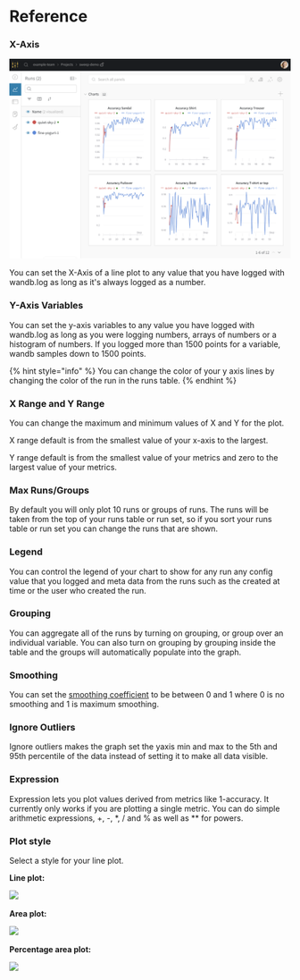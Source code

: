 # Reference

### X-Axis

![Selecting X-Axis](../../../.gitbook/assets/image%20%2815%29.png)

You can set the X-Axis of a line plot to any value that you have logged with wandb.log as long as it's always logged as a number. 

### Y-Axis Variables

You can set the y-axis variables to any value you have logged with wandb.log as long as you were logging numbers, arrays of numbers or a histogram of numbers.  If you logged more than 1500 points for a variable, wandb samples down to 1500 points. 

{% hint style="info" %}
You can change the color of your y axis lines by changing the color of the run in the runs table.
{% endhint %}

### X Range and Y Range

You can change the maximum and minimum values of X and Y for the plot.  

X range default is from the smallest value of your x-axis to the largest.

Y range default is from the smallest value of your metrics and zero to the largest value of your metrics.

### Max Runs/Groups

By default you will only plot 10 runs or groups of runs.   The runs will be taken from the top of your runs table or run set, so if you sort your runs table or run set you can change the runs that are shown.

### Legend

You can control the legend of your chart to show for any run any config value that you logged and meta data from the runs such as the created at time or the user who created the run.

### Grouping

You can aggregate all of the runs by turning on grouping, or group over an individual variable.  You can also turn on grouping by grouping inside the table and the groups will automatically populate into the graph.

### Smoothing

You can set the [smoothing coefficient](../../../library/technical-faq.md#what-formula-do-you-use-for-your-smoothing-algorithm) to be between 0 and 1 where 0 is no smoothing and 1 is maximum smoothing.

### Ignore Outliers

Ignore outliers makes the graph set the yaxis min and max to the 5th and 95th percentile of the data instead of setting it to make all data visible.

### Expression

Expression lets you plot values derived from metrics like 1-accuracy.  It currently only works if you are plotting a single metric.  You can do simple arithmetic expressions, +, -, \*, / and % as well as \*\* for powers.

### Plot style

Select a style for your line plot.

**Line plot:**

![](../../../.gitbook/assets/image%20%284%29.png)

**Area plot:**

![](../../../.gitbook/assets/image%20%2830%29.png)

**Percentage area plot:**

![](../../../.gitbook/assets/image%20%2854%29.png)



